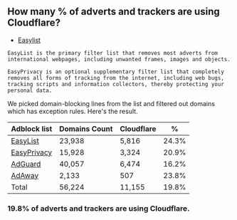 ## How many % of adverts and trackers are using Cloudflare?


- [Easylist](https://web.archive.org/web/20210516110248/https://easylist.to/)
```
EasyList is the primary filter list that removes most adverts from international webpages, including unwanted frames, images and objects.

EasyPrivacy is an optional supplementary filter list that completely removes all forms of tracking from the internet, including web bugs, tracking scripts and information collectors, thereby protecting your personal data.
```


We picked domain-blocking lines from the list and filtered out domains which has exception rules.
Here's the result.


| Adblock list | Domains Count | Cloudflare | % |
| --- | --- | --- | --- |
| [EasyList](https://easylist.to/easylist/easylist.txt) | 23,938 | 5,816 | 24.3% |
| [EasyPrivacy](https://easylist.to/easylist/easyprivacy.txt) | 15,928 | 3,324 | 20.9% |
| [AdGuard](https://adguardteam.github.io/AdGuardSDNSFilter/Filters/filter.txt) | 40,057 | 6,474 | 16.2% |
| [AdAway](https://raw.githubusercontent.com/AdAway/adaway.github.io/master/hosts.txt) | 2,133 | 507 | 23.8% |
| Total | 56,224 | 11,155 | 19.8% |


### 19.8% of adverts and trackers are using Cloudflare.